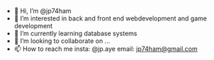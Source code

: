 - 👋 Hi, I’m @jp74ham
- 👀 I’m interested in back and front end webdevelopment and game development
- 🌱 I’m currently learning database systems
- 💞️ I’m looking to collaborate on ...
- 📫 How to reach me
      insta: @jp.aye
      email: jp74ham@gmail.com

<!---
jp74ham/jp74ham is a ✨ special ✨ repository because its `README.md` (this file) appears on your GitHub profile.
You can click the Preview link to take a look at your changes.
--->

